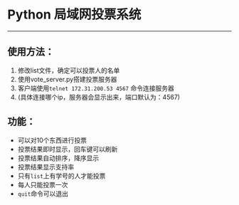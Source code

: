 # Python 局域网投票系统 #
----------
## 使用方法： ##
1. 修改list文件，确定可以投票人的名单
2. 使用vote_server.py搭建投票服务器
3. 客户端使用`telnet 172.31.200.53 4567` 命令连接服务器
4. (具体连接哪个ip，服务器会显示出来，端口默认为：4567)

## 功能： ##


- 可以对10个东西进行投票
- 投票结果即时显示，回车键可以刷新
- 投票结果自动排序，降序显示 
- 投票结果显示支持率
- 只有`list`上有学号的人才能投票
- 每人只能投票一次
- `quit`命令可以退出




